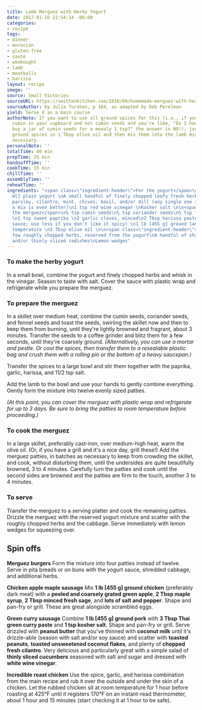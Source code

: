 ```yaml
---
title: Lamb Merguez with Herby Yogurt
date: 2017-01-16 22:54:14 -06:00
categories:
- recipe
tags:
- dinner
- moroccan
- gluten-free
- saute
- weeknight
- lamb
- meatballs
- harissa
layout: recipe
image: ''
source: Small Victories
sourceURL: https://smittenkitchen.com/2016/09/homemade-merguez-with-herby-yogurt/
sourceAuthor: by Julia Turshen, p 164, as adapted by Deb Perelman
yield: Serve 4 as a main course
authorNote: If you want to use all ground spices for this (i.e., if you have ground
  cumin in your cupboard and not cumin seeds and you're like, "Do I have to really
  buy a jar of cumin seeds for a measly 1 tsp?" the answer is NO!), just toast the
  ground spices in 1 Tbsp olive oil and then mix them into the lamb mixture; no grinding
  necessary.
personalNote: ''
totalTime: 40 min
prepTime: 25 min
handsoffTime: ''
cookTime: 15 min
chillTime: ''
assemblyTime: ''
reheatTime: ''
ingredients: "<span class=\"ingredient-header\">For the yogurt</span>\n½ cup [120
  ml] plain yogurt \nA small handful of finely chopped leafy fresh herbs, such as
  parsley, cilantro, mint, chives, basil, and/or dill (any single one is good, and
  a mix is even better)\n1 tsp red wine vinegar \nKosher salt \n\n<span class=\"ingredient-header\">For
  the merguez</span>\n½ tsp cumin seeds\n½ tsp coriander seeds\n½ tsp fennel seeds
  \n1 tsp sweet paprika \n2 garlic cloves, minced\n2 Tbsp harissa paste (or any hot
  sauce; use less if you don't like it spicy) \n1 lb [455 g] ground lamb, at room
  temperature \n3 Tbsp olive oil \n\n<span class=\"ingredient-header\">For serving</span>\nA
  few roughly chopped herbs, reserved from the yogurt\nA handful of shredded cabbage
  and/or thinly sliced radishes\nLemon wedges"
---
```


### To make the herby yogurt

In a small bowl, combine the yogurt and finely chopped herbs and whisk in the vinegar. Season to taste with salt. Cover the sauce with plastic wrap and refrigerate while you prepare the merguez.

### To prepare the merguez

In a skillet over medium heat, combine the cumin seeds, coriander seeds, and fennel seeds and toast the seeds, swirling the skillet now and then to keep them from burning, until they're lightly browned and fragrant, about 3 minutes. Transfer the seeds to a coffee grinder and blitz them for a few seconds, until they're coarsely ground. *(Alternatively, you can use a mortar and pestle. Or cool the spices, then transfer them to a resealable plastic bag and crush them with a rolling pin or the bottom of a heavy saucepan.)*

Transfer the spices to a large bowl and stir them together with the paprika, garlic, harissa, and 11/2 tsp salt.

Add the lamb to the bowl and use your hands to gently combine everything. Gently form the mixture into twelve evenly sized patties.

*(At this point, you can cover the merguez with plastic wrap and refrigerate for up to 3 days. Be sure to bring the patties to room temperature before proceeding.)*

### To cook the merguez

In a large skillet, preferably cast-iron, over medium-high heat, warm the olive oil. (Or, if you have a grill and it's a nice day, grill these!) Add the merguez patties, in batches as necessary to keep from crowding the skillet, and cook, without disturbing them, until the undersides are quite beautifully browned, 3 to 4 minutes. Carefully turn the patties and cook until the second sides are browned and the patties are firm to the touch, another 3 to 4 minutes.

### To serve

Transfer the merguez to a serving platter and cook the remaining patties. Drizzle the merguez with the reserved yogurt mixture and scatter with the roughly chopped herbs and the cabbage. Serve immediately with lemon wedges for squeezing over.

## Spin offs

**Merguez burgers**
Form the mixture into four patties instead of twelve. Serve in pita breads or on buns with the yogurt sauce, shredded cabbage, and additional herbs.

**Chicken apple maple sausage**
Mix **1 lb [455 g] ground chicken** (preferably dark meat) with a **peeled and coarsely grated green apple**, **2 Tbsp maple syrup**, **2 Tbsp minced fresh sage**, and **lots of salt and pepper**. Shape and pan-fry or grill. These are great alongside scrambled eggs.

**Green curry sausage**
Combine **1 lb [455 g] ground pork** with **3 Tbsp Thai green curry paste** and **1 tsp kosher salt**. Shape and pan-fry or grill. Serve drizzled with **peanut butter** that you've thinned with **coconut milk** until it's drizzle-able (season with salt and/or soy sauce) and scatter with **toasted peanuts**, **toasted unsweetened coconut flakes**, and plenty of **chopped fresh cilantro**. Very delicious and particularly great with a simple salad of **thinly sliced cucumbers** seasoned with salt and sugar and dressed with **white wine vinegar**.

**Incredible roast chicken**
Use the spice, garlic, and harissa combination from the main recipe and rub it over the outside and under the skin of a chicken. Let the rubbed chicken sit at room temperature for 1 hour before roasting at 425°F until it registers 170°F on an instant-read thermometer, about 1 hour and 15 minutes (start checking it at 1 hour to be safe).
